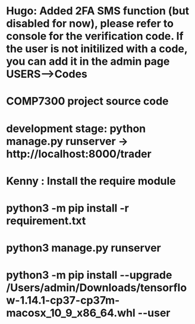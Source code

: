 # Hugo: Added 2FA SMS function (but disabled for now), please refer to console for the verification code. If the user is not initilized with a code, you can add it in the admin page USERS-->Codes
# COMP7300 project source code
# development stage: python manage.py runserver -> http://localhost:8000/trader
# Kenny : Install the require module
# python3 -m pip install -r requirement.txt       
# python3 manage.py runserver
#
# python3 -m pip install --upgrade /Users/admin/Downloads/tensorflow-1.14.1-cp37-cp37m-macosx_10_9_x86_64.whl --user
